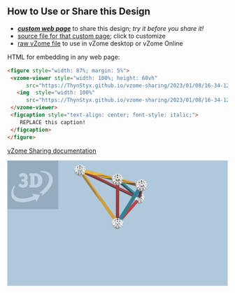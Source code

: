 
## How to Use or Share this Design

 - [***custom web page***][post] to share this design; *try it before you share it!*
 - [source file for that custom page][source]; click to customize
 - [raw vZome file][raw] to use in vZome desktop or vZome Online
 
 HTML for embedding in any web page:
 ```html
<figure style="width: 87%; margin: 5%">
  <vzome-viewer style="width: 100%; height: 60vh"
       src="https://ThynStyx.github.io/vzome-sharing/2023/01/08/16-34-12-Scotts-zome-tetra-21-with-27/Scotts-zome-tetra-21-with-27.vZome" >
    <img  style="width: 100%"
       src="https://ThynStyx.github.io/vzome-sharing/2023/01/08/16-34-12-Scotts-zome-tetra-21-with-27/Scotts-zome-tetra-21-with-27.png" >
  </vzome-viewer>
  <figcaption style="text-align: center; font-style: italic;">
     REPLACE this caption!
  </figcaption>
</figure>
 ```

[vZome Sharing documentation](https://vzome.github.io/vzome/sharing.html#how-it-works)

![Image](<Scotts-zome-tetra-21-with-27.png>)


[post]: <https://ThynStyx.github.io/vzome-sharing/2023/01/08/Scotts-zome-tetra-21-with-27-16-34-12.html>
[source]: <https://github.com/ThynStyx/vzome-sharing/edit/main/_posts/2023-01-08-Scotts-zome-tetra-21-with-27-16-34-12.md>
[raw]: <https://raw.githubusercontent.com/ThynStyx/vzome-sharing/main/2023/01/08/16-34-12-Scotts-zome-tetra-21-with-27/Scotts-zome-tetra-21-with-27.vZome>